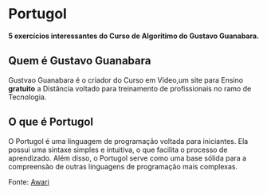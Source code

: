 # Portugol


**5 exercícios interessantes do Curso de Algoritimo do Gustavo Guanabara.**

## Quem é Gustavo Guanabara

Gustvao Guanabara é o criador do Curso em Vídeo,um site para Ensino **gratuito** a Distância voltado para treinamento de profissionais no ramo de Tecnologia.

## O que é Portugol

O Portugol é uma linguagem de programação voltada para iniciantes. Ela possui uma sintaxe simples e intuitiva, o que facilita o processo de aprendizado. Além disso, o Portugol serve como uma base sólida para a compreensão de outras linguagens de programação mais complexas.
 

Fonte: [Awari](https://awari.com.br/passo-a-passo-como-fazer-algoritmo-no-portugol-e-dominar-a-logica-de-programacao/#:~:text=O%20Portugol%20%C3%A9%20uma%20linguagem%20de%20programa%C3%A7%C3%A3o%20voltada%20para%20iniciantes,linguagens%20de%20programa%C3%A7%C3%A3o%20mais%20complexas.)
